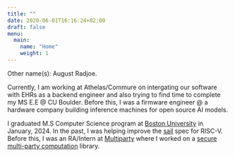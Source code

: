 ```yaml
---
title: ""
date: 2020-06-01T16:16:24+02:00
draft: false
menu:
  main:
    name: "Home"
    weight: 1
---
```


Other name(s): August Radjoe.


Currently, I am working at Athelas/Commure on intergating our software with EHRs as a backend engineer and also trying to find time to complete my MS E.E @ CU Boulder. Before this, I was a firmware engineer @ a hardware company building inference machines for open source AI models. 

I graduated M.S Computer Science program at [Boston University](https://www.bu.edu/cs/) in January, 2024. In the past, I was helping improve the [sail](https://www.cl.cam.ac.uk/~pes20/sail/) spec for RISC-V. Before this, I was an RA/Intern at [Multiparty](https://multiparty.org/) where I worked on a [secure multi-party computation](https://en.wikipedia.org/wiki/Secure_multi-party_computation) library. 